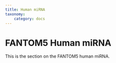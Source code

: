 ```yaml
---
title: Human miRNA
taxonomy:
    category: docs
---
```



# FANTOM5 Human miRNA

This is the section on the FANTOM5 human miRNA.
